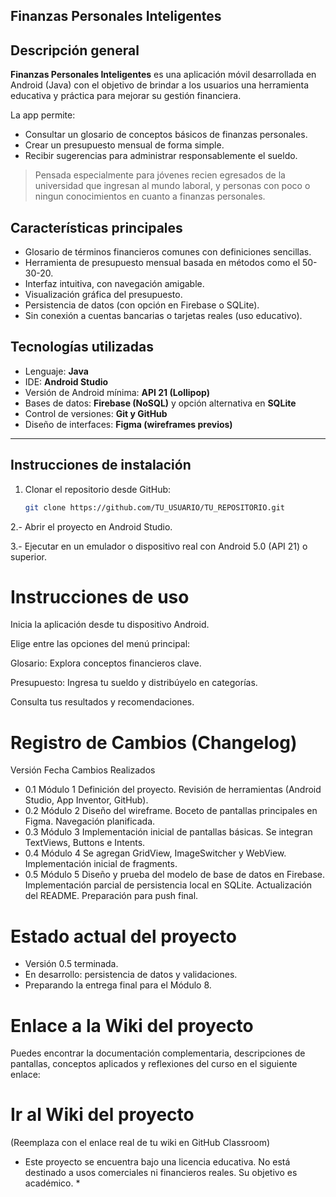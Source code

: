 ## Finanzas Personales Inteligentes

## Descripción general

**Finanzas Personales Inteligentes** es una aplicación móvil desarrollada en Android (Java) con el objetivo de brindar a los usuarios una herramienta educativa y práctica para mejorar su gestión financiera. 

La app permite:
- Consultar un glosario de conceptos básicos de finanzas personales.
- Crear un presupuesto mensual de forma simple.
- Recibir sugerencias para administrar responsablemente el sueldo.

> Pensada especialmente para jóvenes recien egresados de la universidad que ingresan al mundo laboral, y personas con poco o ningun conocimientos en cuanto a finanzas personales.


## Características principales

- Glosario de términos financieros comunes con definiciones sencillas.
- Herramienta de presupuesto mensual basada en métodos como el 50-30-20.
- Interfaz intuitiva, con navegación amigable.
- Visualización gráfica del presupuesto.
- Persistencia de datos (con opción en Firebase o SQLite).
- Sin conexión a cuentas bancarias o tarjetas reales (uso educativo).

## Tecnologías utilizadas

- Lenguaje: **Java**
- IDE: **Android Studio**
- Versión de Android mínima: **API 21 (Lollipop)**
- Bases de datos: **Firebase (NoSQL)** y opción alternativa en **SQLite**
- Control de versiones: **Git y GitHub**
- Diseño de interfaces: **Figma (wireframes previos)**

---

## Instrucciones de instalación

1. Clonar el repositorio desde GitHub:
   ```bash
   git clone https://github.com/TU_USUARIO/TU_REPOSITORIO.git
2.- Abrir el proyecto en Android Studio.

3.- Ejecutar en un emulador o dispositivo real con Android 5.0 (API 21) o superior.

# Instrucciones de uso
Inicia la aplicación desde tu dispositivo Android.

Elige entre las opciones del menú principal:

Glosario: Explora conceptos financieros clave.

Presupuesto: Ingresa tu sueldo y distribúyelo en categorías.

Consulta tus resultados y recomendaciones.

# Registro de Cambios (Changelog)
Versión	Fecha	Cambios Realizados
- 0.1	Módulo 1	Definición del proyecto. Revisión de herramientas (Android Studio, App Inventor, GitHub).
- 0.2	Módulo 2	Diseño del wireframe. Boceto de pantallas principales en Figma. Navegación planificada.
- 0.3	Módulo 3	Implementación inicial de pantallas básicas. Se integran TextViews, Buttons e Intents.
- 0.4	Módulo 4	Se agregan GridView, ImageSwitcher y WebView. Implementación inicial de fragments.
- 0.5	Módulo 5	Diseño y prueba del modelo de base de datos en Firebase. Implementación parcial de persistencia local en SQLite. Actualización del README. Preparación para push final.

# Estado actual del proyecto
- Versión 0.5 terminada.
- En desarrollo: persistencia de datos y validaciones.
- Preparando la entrega final para el Módulo 8.

# Enlace a la Wiki del proyecto
Puedes encontrar la documentación complementaria, descripciones de pantallas, conceptos aplicados y reflexiones del curso en el siguiente enlace:

# Ir al Wiki del proyecto

(Reemplaza con el enlace real de tu wiki en GitHub Classroom)

* Este proyecto se encuentra bajo una licencia educativa. No está destinado a usos comerciales ni financieros reales. Su objetivo es académico. *
